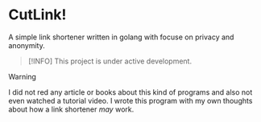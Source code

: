 # CutLink!

A simple link shortener written in golang with focuse on privacy and anonymity.

> [!INFO]
> This project is under active development.


> [!WARNING]
> I did not red any article or books about this kind of programs and also not even watched a tutorial video. I wrote this program with my own thoughts about how a link shortener _may_ work.
